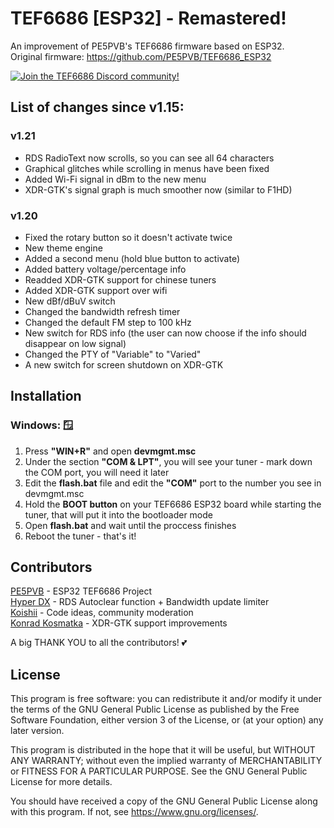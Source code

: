 # TEF6686 [ESP32] - Remastered!

An improvement of PE5PVB's TEF6686 firmware based on ESP32.  
Original firmware: https://github.com/PE5PVB/TEF6686_ESP32

[<img alt="Join the TEF6686 Discord community!" src="https://i.imgur.com/BYqhuLI.png">](https://discord.gg/ZAVNdS74mC)  


## List of changes since v1.15:
### v1.21
- RDS RadioText now scrolls, so you can see all 64 characters
- Graphical glitches while scrolling in menus have been fixed
- Added Wi-Fi signal in dBm to the new menu
- XDR-GTK's signal graph is much smoother now (similar to F1HD) 

### v1.20
- Fixed the rotary button so it doesn't activate twice
- New theme engine
- Added a second menu (hold blue button to activate)
- Added battery voltage/percentage info
- Readded XDR-GTK support for chinese tuners
- Added XDR-GTK support over wifi
- New dBf/dBuV switch
- Changed the bandwidth refresh timer
- Changed the default FM step to 100 kHz
- New switch for RDS info (the user can now choose if the info should disappear on low signal)
- Changed the PTY of "Variable" to "Varied"
- A new switch for screen shutdown on XDR-GTK

## Installation

### Windows: 🪟
1) Press **"WIN+R"** and open **devmgmt.msc**
2) Under the section **"COM & LPT"**, you will see your tuner - mark down the COM port, you will need it later
3) Edit the **flash.bat** file and edit the **"COM"** port to the number you see in devmgmt.msc
4) Hold the **BOOT button** on your TEF6686 ESP32 board while starting the tuner, that will put it into the bootloader mode
5) Open **flash.bat** and wait until the proccess finishes
6) Reboot the tuner - that's it!

## Contributors
[PE5PVB](https://github.com/PE5PVB/TEF6686_ESP32) - ESP32 TEF6686 Project  
[Hyper DX](https://github.com/HyperDX) - RDS Autoclear function + Bandwidth update limiter  
[Koishii](https://github.com/Koishii) - Code ideas, community moderation  
[Konrad Kosmatka](https://github.com/kkonradpl) - XDR-GTK support improvements
  
A big THANK YOU to all the contributors! 💕

## License
This program is free software: you can redistribute it and/or modify
it under the terms of the GNU General Public License as published by
the Free Software Foundation, either version 3 of the License, or
(at your option) any later version.

This program is distributed in the hope that it will be useful,
but WITHOUT ANY WARRANTY; without even the implied warranty of
MERCHANTABILITY or FITNESS FOR A PARTICULAR PURPOSE.  See the
GNU General Public License for more details.

You should have received a copy of the GNU General Public License
along with this program.  If not, see <https://www.gnu.org/licenses/>.
